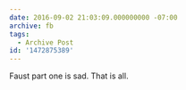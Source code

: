 ```yaml
---
date: 2016-09-02 21:03:09.000000000 -07:00
archive: fb
tags: 
  - Archive Post
id: '1472875389'
---
```


Faust part one is sad. That is all.
